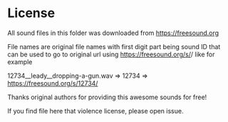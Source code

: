 # License

All sound files in this folder was downloaded from https://freesound.org

File names are original file names with first digit part being sound ID that can be used to go to original url using https://freesound.org/s/<ID>/ like for example

12734__leady__dropping-a-gun.wav => 12734 => https://freesound.org/s/12734/

Thanks original authors for providing this awesome sounds for free!

If you find file here that violence license, please open issue.
